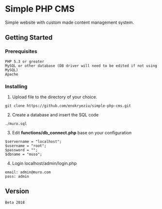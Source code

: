 # Simple PHP CMS

Simple website with custom made content management system.

## Getting Started

### Prerequisites

```
PHP 5.3 or greater
MySQL or other database (DB driver will need to be edited if not using MySQL)
Apache 
```

### Installing

1. Upload file to the directory of your choice.

```
git clone https://github.com/enokryeziu/simple-php-cms.git
```

2. Create a database and insert the SQL code

```
./muro.sql
```

3. Edit **functions/db_connect.php** base on your configuration

```
$servername = "localhost";  
$username = "root";
$password = "";
$dbname = "muso";
```
4. Login localhost/admin/login.php

```
email: admin@muro.com
pass: admin
```

## Version
```
Beta 2018
```
